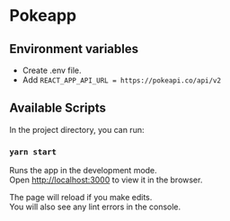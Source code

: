 # Pokeapp

## Environment variables 

- Create .env file.
- Add ```REACT_APP_API_URL = https://pokeapi.co/api/v2```

## Available Scripts

In the project directory, you can run:

### `yarn start`

Runs the app in the development mode.\
Open [http://localhost:3000](http://localhost:3000) to view it in the browser.

The page will reload if you make edits.\
You will also see any lint errors in the console.
